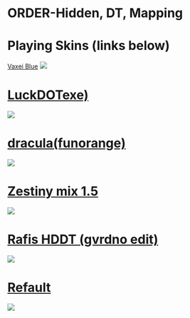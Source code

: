 # ORDER-Hidden, DT, Mapping

# Playing Skins (links below)
[Vaxei Blue](https://joofixd.s-ul.eu/Idc2Mdek)
![](https://osu.ppy.sh/ss/15821083/950a)

# [LuckDOTexe)](https://joofixd.s-ul.eu/NyoJDqSp)
![](https://osu.ppy.sh/ss/16000936/1e68)

# [dracula(funorange)](https://joofixd.s-ul.eu/ouJZqGd1)
![](https://osu.ppy.sh/ss/16000961/8399)

# [Zestiny mix 1.5](https://joofixd.s-ul.eu/2HKVzjTo)
![](https://osu.ppy.sh/ss/16000970/b94e)

# [Rafis HDDT (gvrdno edit)](https://joofixd.s-ul.eu/4AWI8ZCz)
![](https://osu.ppy.sh/ss/16000997/62cf)

# [Refault](https://joofixd.s-ul.eu/VAvLbpPX)
![](https://osu.ppy.sh/ss/16001005/47d1)
